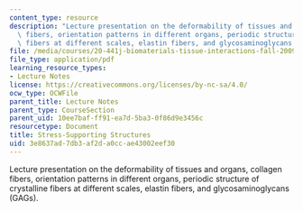 ```yaml
---
content_type: resource
description: "Lecture presentation on the deformability of tissues and organs, collagen\
  \ fibers, orientation patterns in different organs, periodic structure of \r\ncrystalline\
  \ fibers at different scales, elastin fibers, and glycosaminoglycans (GAGs)."
file: /media/courses/20-441j-biomaterials-tissue-interactions-fall-2009/3e8637ad7db3af2da0ccae43002eef30_MIT20_441JF09_lec05b_iy.pdf
file_type: application/pdf
learning_resource_types:
- Lecture Notes
license: https://creativecommons.org/licenses/by-nc-sa/4.0/
ocw_type: OCWFile
parent_title: Lecture Notes
parent_type: CourseSection
parent_uid: 10ee7baf-ff91-ea7d-5ba3-0f86d9e3456c
resourcetype: Document
title: Stress-Supporting Structures
uid: 3e8637ad-7db3-af2d-a0cc-ae43002eef30
---
```

Lecture presentation on the deformability of tissues and organs, collagen fibers, orientation patterns in different organs, periodic structure of 
crystalline fibers at different scales, elastin fibers, and glycosaminoglycans (GAGs).
